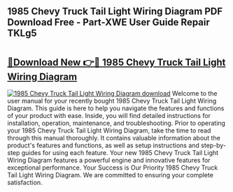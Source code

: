 ## 1985 Chevy Truck Tail Light Wiring Diagram PDF Download Free - Part-XWE User Guide Repair TKLg5

# <h2><a href="http://dfnrcg.blite.top/?on=1985+Chevy+Truck+Tail+Light+Wiring+Diagram">🔗Download New 👉🔴 1985 Chevy Truck Tail Light Wiring Diagram</a></h2>

[![1985 Chevy Truck Tail Light Wiring Diagram download](https://i.imgur.com/lujVjoI.png)](http://dfnrcg.blite.top/?on=1985+Chevy+Truck+Tail+Light+Wiring+Diagram)
Welcome to the user manual for your recently bought 1985 Chevy Truck Tail Light Wiring Diagram. This guide is here to help you navigate the features and functions of your product with ease. Inside, you will find detailed instructions for installation, operation, maintenance, and troubleshooting. Prior to operating your 1985 Chevy Truck Tail Light Wiring Diagram, take the time to read through this manual thoroughly. It contains valuable information about the product's features and functions, as well as setup instructions and step-by-step guides for using each feature. Your new 1985 Chevy Truck Tail Light Wiring Diagram features a powerful engine and innovative features for exceptional performance. Your Success is Our Priority 1985 Chevy Truck Tail Light Wiring Diagram. We are committed to ensuring your complete satisfaction.
